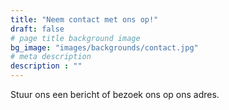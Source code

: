 ```yaml
---
title: "Neem contact met ons op!"
draft: false
# page title background image
bg_image: "images/backgrounds/contact.jpg"
# meta description
description : ""
---
```


Stuur ons een bericht of bezoek ons op ons adres.